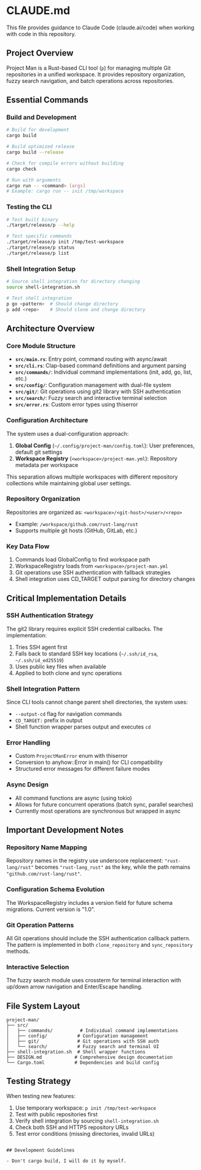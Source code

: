 # CLAUDE.md

This file provides guidance to Claude Code (claude.ai/code) when working with code in this repository.

## Project Overview

Project Man is a Rust-based CLI tool (`p`) for managing multiple Git repositories in a unified workspace. It provides repository organization, fuzzy search navigation, and batch operations across repositories.

## Essential Commands

### Build and Development
```bash
# Build for development
cargo build

# Build optimized release
cargo build --release

# Check for compile errors without building
cargo check

# Run with arguments
cargo run -- <command> [args]
# Example: cargo run -- init /tmp/workspace
```

### Testing the CLI
```bash
# Test built binary
./target/release/p --help

# Test specific commands
./target/release/p init /tmp/test-workspace
./target/release/p status
./target/release/p list
```

### Shell Integration Setup
```bash
# Source shell integration for directory changing
source shell-integration.sh

# Test shell integration
p go <pattern>  # Should change directory
p add <repo>    # Should clone and change directory
```

## Architecture Overview

### Core Module Structure
- **`src/main.rs`**: Entry point, command routing with async/await
- **`src/cli.rs`**: Clap-based command definitions and argument parsing
- **`src/commands/`**: Individual command implementations (init, add, go, list, etc.)
- **`src/config/`**: Configuration management with dual-file system
- **`src/git/`**: Git operations using git2 library with SSH authentication
- **`src/search/`**: Fuzzy search and interactive terminal selection
- **`src/error.rs`**: Custom error types using thiserror

### Configuration Architecture
The system uses a dual-configuration approach:
1. **Global Config** (`~/.config/project-man/config.toml`): User preferences, default git settings
2. **Workspace Registry** (`<workspace>/project-man.yml`): Repository metadata per workspace

This separation allows multiple workspaces with different repository collections while maintaining global user settings.

### Repository Organization
Repositories are organized as: `<workspace>/<git-host>/<user>/<repo>`
- Example: `/workspace/github.com/rust-lang/rust`
- Supports multiple git hosts (GitHub, GitLab, etc.)

### Key Data Flow
1. Commands load GlobalConfig to find workspace path
2. WorkspaceRegistry loads from `<workspace>/project-man.yml`
3. Git operations use SSH authentication with fallback strategies
4. Shell integration uses CD_TARGET output parsing for directory changes

## Critical Implementation Details

### SSH Authentication Strategy
The git2 library requires explicit SSH credential callbacks. The implementation:
1. Tries SSH agent first
2. Falls back to standard SSH key locations (`~/.ssh/id_rsa`, `~/.ssh/id_ed25519`)
3. Uses public key files when available
4. Applied to both clone and sync operations

### Shell Integration Pattern
Since CLI tools cannot change parent shell directories, the system uses:
- `--output-cd` flag for navigation commands
- `CD_TARGET:` prefix in output
- Shell function wrapper parses output and executes `cd`

### Error Handling
- Custom `ProjectManError` enum with thiserror
- Conversion to anyhow::Error in main() for CLI compatibility
- Structured error messages for different failure modes

### Async Design
- All command functions are async (using tokio)
- Allows for future concurrent operations (batch sync, parallel searches)
- Currently most operations are synchronous but wrapped in async

## Important Development Notes

### Repository Name Mapping
Repository names in the registry use underscore replacement: `"rust-lang/rust"` becomes `"rust-lang_rust"` as the key, while the path remains `"github.com/rust-lang/rust"`.

### Configuration Schema Evolution
The WorkspaceRegistry includes a version field for future schema migrations. Current version is "1.0".

### Git Operation Patterns
All Git operations should include the SSH authentication callback pattern. The pattern is implemented in both `clone_repository` and `sync_repository` methods.

### Interactive Selection
The fuzzy search module uses crossterm for terminal interaction with up/down arrow navigation and Enter/Escape handling.

## File System Layout
```
project-man/
├── src/
│   ├── commands/          # Individual command implementations
│   ├── config/           # Configuration management
│   ├── git/              # Git operations with SSH auth
│   └── search/           # Fuzzy search and terminal UI
├── shell-integration.sh  # Shell wrapper functions
├── DESIGN.md            # Comprehensive design documentation
└── Cargo.toml           # Dependencies and build config
```

## Testing Strategy
When testing new features:
1. Use temporary workspace: `p init /tmp/test-workspace`
2. Test with public repositories first
3. Verify shell integration by sourcing `shell-integration.sh`
4. Check both SSH and HTTPS repository URLs
5. Test error conditions (missing directories, invalid URLs)
```

## Development Guidelines

- Don't cargo build, I will do it by myself.